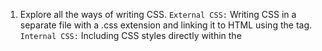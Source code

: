 1. Explore all the ways of writing CSS.
   `External CSS:` Writing CSS in a separate file with a .css extension and linking it to HTML using the <link> tag.
   `Internal CSS:` Including CSS styles directly within the <style> tag in the HTML document.
   `Inline CSS:` Applying styles directly to HTML elements using the style attribute.
   `CSS Preprocessors`: Using CSS preprocessors like Sass, Less, or Stylus to write CSS with features like variables, mixins, and nested rules.
   `CSS-in-JS:` Writing CSS within JavaScript files using libraries like styled-components, Emotion, or JSS.
   `Frameworks and Libraries:` Using CSS frameworks like Bootstrap, Foundation, or Bulma to apply pre-designed styles to HTML elements.
   `Utility-First CSS:` Using utility classes to apply styles directly to HTML elements, as in Tailwind CSS.

2. How do we configure tailwind?
-- To configure Tailwind CSS for a project, follow these steps:
    1. Install Tailwind CSS and its dependencies via npm or yarn: npm install tailwindcss postcss autoprefixer
    2. Initialize a tailwind.config.js file using the following command: npx tailwindcss init
    3. Create a postcss.config.js file if it doesn't already exist and configure it to use Tailwind CSS and Autoprefixer:
       module.exports = {
        plugins: [
            require('tailwindcss'),
            require('autoprefixer'),
        ],
       }
    4. Include Tailwind CSS in your CSS or JavaScript build process. This typically involves importing Tailwind's base, components, and utilities styles into your project.

3. In tailwind.config.js, what does all the keys mean(content, theme,extend,plugins)?
`content:` This key is used to specify additional content to be included in the @apply directive in your CSS. It allows you to extend Tailwind's utility classes with your custom styles.

`theme:` The theme key is where you can customize various aspects of Tailwind CSS, such as colors, fonts, spacing, and breakpoints. You can override default values or define new ones to tailor Tailwind to your project's design system.

`extend:` The extend key is used to extend Tailwind's default configuration with additional utilities, components, or variants. It allows you to add custom utility classes, modify existing ones, or include third-party plugins.

`plugins:` This key is used to enable and configure Tailwind CSS plugins. Plugins extend Tailwind's functionality by adding new utility classes or features. You can specify plugins to be included and configure their options within this section of the configuration file.

4. Why we have .postcssrc file?
-- The .postcssrc file (or postcss.config.js if using JavaScript) is used to configure PostCSS, which is a tool for transforming CSS with JavaScript plugins. In the context of Tailwind CSS, the .postcssrc file is needed to configure PostCSS to process Tailwind's utility classes and apply any necessary transformations, such as prefixing vendor-specific CSS properties.

Specifically, the .postcssrc file typically includes configurations for plugins like Tailwind CSS and Autoprefixer, ensuring that the CSS generated by Tailwind is processed correctly and compatible with various browsers.

Overall, the .postcssrc file is essential for Tailwind CSS projects as it enables the integration of Tailwind's utility-first approach into the CSS build process.
